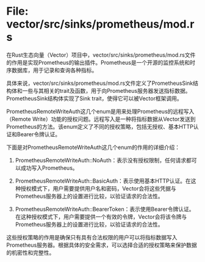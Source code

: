 # File: vector/src/sinks/prometheus/mod.rs

在Rust生态向量（Vector）项目中，vector/src/sinks/prometheus/mod.rs文件的作用是实现Prometheus的输出插件。Prometheus是一个开源的监控系统和时序数据库，用于记录和查询各种指标。

具体来说，vector/src/sinks/prometheus/mod.rs文件定义了PrometheusSink结构体和一些与其相关的trait及函数，用于向Prometheus服务器发送指标数据。PrometheusSink结构体实现了Sink trait，使得它可以被Vector框架调用。

PrometheusRemoteWriteAuth这几个enum是用来处理Prometheus的远程写入（Remote Write）功能的授权问题。远程写入是一种将指标数据从Vector发送到Prometheus的方法。该enum定义了不同的授权策略，包括无授权、基本HTTP认证和Bearer令牌认证。

下面是对PrometheusRemoteWriteAuth这几个enum的作用的详细介绍：

1. PrometheusRemoteWriteAuth::NoAuth：表示没有授权限制，任何请求都可以成功写入Prometheus。

2. PrometheusRemoteWriteAuth::BasicAuth：表示使用基本HTTP认证。在这种授权模式下，用户需要提供用户名和密码，Vector会将这些凭据与Prometheus服务器上的设置进行比较，以验证请求的合法性。

3. PrometheusRemoteWriteAuth::BearerToken：表示使用Bearer令牌认证。在这种授权模式下，用户需要提供一个有效的令牌，Vector会将该令牌与Prometheus服务器上的设置进行比较，以验证请求的合法性。

这些授权策略的作用是确保只有具有合法权限的用户可以将指标数据写入Prometheus服务器。根据具体的安全需求，可以选择合适的授权策略来保护数据的机密性和完整性。


